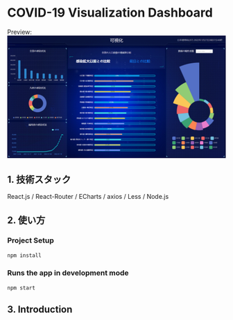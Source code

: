 # COVID-19 Visualization Dashboard

Preview:  
![Alt text](https://github.com/luosixian/visulation-panel/blob/main/public/images/preview.png)

## 1. 技術スタック
React.js / React-Router / ECharts / axios / Less / Node.js

## 2. 使い方  
### Project Setup
```
npm install
```
### Runs the app in development mode  
```
npm start
```

## 3. Introduction



